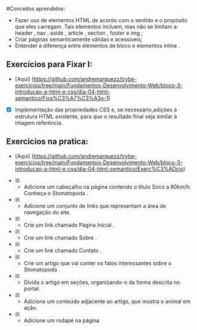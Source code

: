 #Conceitos aprendidos:

* Fazer uso de elementos HTML de acordo com o sentido e o propósito que eles carregam. Tais elementos incluem, mas não se limitam a: header , nav , aside ,
article , section , footer e img ;
* Criar páginas semanticamente válidas e acessíveis;
* Entender a diferença entre elementos de bloco e elementos inline .

## Exercícios para Fixar I: 
* [Aqui] (https://github.com/andremarquezz/trybe-exercicios/tree/main/Fundamentos-Desenvolvimento-Web/bloco-3-introducao-a-html-e-css/dia-04-html-semantico/Fixa%C3%A7%C3%A3o-1)
- [X] Implementação das propriedades CSS e, se necessário,adições à estrutura HTML existente, para que o resultado final seja similar à imagem referência.

## Exercicios na pratica: 
* [Aqui] (https://github.com/andremarquezz/trybe-exercicios/tree/main/Fundamentos-Desenvolvimento-Web/bloco-3-introducao-a-html-e-css/dia-04-html-semantico/Exerc%C3%ADcio)
- [X] - Adicione um cabeçalho na página contendo o título Soco a 80km/h: Conheça o Stomatopoda .
- [X] - Adicione um conjunto de links que representam a área de navegação do site.
- [X] - Crie um link chamado Página Inicial .
- [X] - Crie um link chamado Sobre .
- [X] - Crie um link chamado Contato .
- [X] - Crie um artigo que vai conter os fatos interessantes sobre o Stomatopoda .
- [X] - Divida o artigo em seções, organizando-o da forma descrita no portal:
- [X] - Adicione um conteúdo adjacente ao artigo, que mostra o animal em ação.
- [X] - Adicione um rodapé na página
